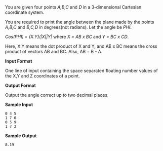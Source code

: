 You are given four points *A,B,C* and *D* in a 3-dimensional Cartesian coordinate system.

You are required to print the angle between the plane made by the points *A,B,C* and *B,C,D* in degrees(not radians). Let the angle be *PHI*.

*Cos(PHI)* = *(X.Y)/|X||Y|* where *X = AB x BC* and *Y = BC x CD*.

Here, X.Y means the dot product of X and Y, and AB x BC means the cross product of vectors AB and BC. Also, AB = B - A.

**Input Format**

One line of input containing the space separated floating number values of the X,Y and Z coordinates of a point.

**Output Format**

Output the angle correct up to two decimal places.

**Sample Input**
```
0 4 5
1 7 6
0 5 9
1 7 2
```
**Sample Output**
```
8.19
```
